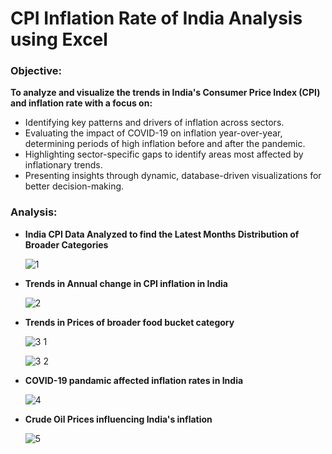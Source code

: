 # CPI Inflation Rate of India Analysis using Excel

### Objective:
**To analyze and visualize the trends in India's Consumer Price Index (CPI) and inflation rate with a focus on:**
- Identifying key patterns and drivers of inflation across sectors.
- Evaluating the impact of COVID-19 on inflation year-over-year, determining periods of high inflation before and after the pandemic.
- Highlighting sector-specific gaps to identify areas most affected by inflationary trends.
- Presenting insights through dynamic, database-driven visualizations for better decision-making.

### Analysis:
- **India CPI Data Analyzed to find the Latest Months Distribution of Broader Categories**

  ![1](https://github.com/user-attachments/assets/626213a0-2a66-425a-8804-e961d4efabe2)
  

- **Trends in Annual change in CPI inflation in India**

  ![2](https://github.com/user-attachments/assets/0c39a048-2901-4456-b793-d88d3aeb4d43)

  
- **Trends in Prices of broader food bucket category**

  ![3 1](https://github.com/user-attachments/assets/b4a0b685-d6eb-4916-92a2-9421fb6f7f13)

    ![3 2](https://github.com/user-attachments/assets/35fbdc87-0a60-4ba6-9c40-e10742fb253c)


- **COVID-19 pandamic affected inflation rates in India**

  ![4](https://github.com/user-attachments/assets/b1613b41-11d8-425d-b9ed-173e032c7f7a)


- **Crude Oil Prices influencing India's inflation**

  ![5](https://github.com/user-attachments/assets/b913f175-40b4-4d9b-9a01-6ff2b7dd8b7f)


  





